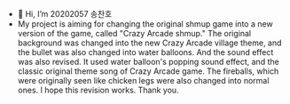 - 👋 Hi, I’m 20202057 송찬호
- My project is aiming for changing the original shmup game into a new version of the game, called "Crazy Arcade shmup."
  The original background was changed into the new Crazy Arcade village theme, and the bullet was also changed into water balloons.
  And the sound effect was also revised. It used water balloon's popping sound effect, and the classic original theme song of Crazy Arcade game.
  The fireballs, which were originally seen like chicken legs were also changed into normal ones.
  I hope this revision works. Thank you. 
   

<!---
chsong877/chsong877 is a ✨ special ✨ repository because its `README.md` (this file) appears on your GitHub profile.
You can click the Preview link to take a look at your changes.
--->
